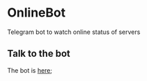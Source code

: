 # OnlineBot
Telegram bot to watch online status of servers

## Talk to the bot
The bot is [here](https://telegram.me/PimOnlineBot);
